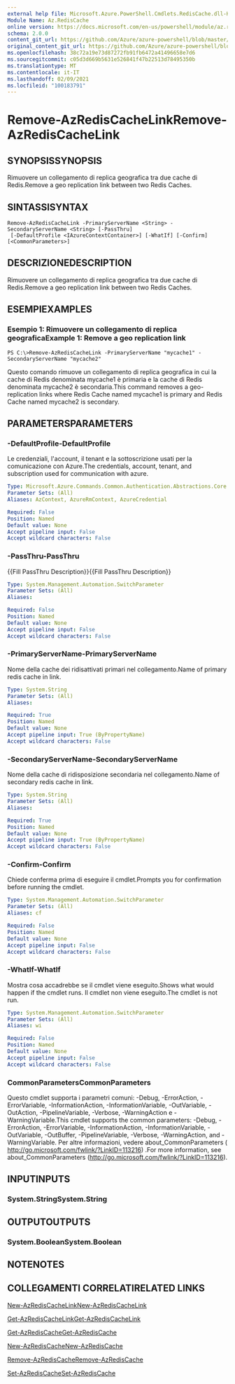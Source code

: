 ```yaml
---
external help file: Microsoft.Azure.PowerShell.Cmdlets.RedisCache.dll-Help.xml
Module Name: Az.RedisCache
online version: https://docs.microsoft.com/en-us/powershell/module/az.rediscache/remove-azrediscachelink
schema: 2.0.0
content_git_url: https://github.com/Azure/azure-powershell/blob/master/src/RedisCache/RedisCache/help/Remove-AzRedisCacheLink.md
original_content_git_url: https://github.com/Azure/azure-powershell/blob/master/src/RedisCache/RedisCache/help/Remove-AzRedisCacheLink.md
ms.openlocfilehash: 38c72a19e73d87272fb91fb6472a41496658e7d6
ms.sourcegitcommit: c05d3d669b5631e526841f47b22513d78495350b
ms.translationtype: MT
ms.contentlocale: it-IT
ms.lasthandoff: 02/09/2021
ms.locfileid: "100183791"
---
```

# <span data-ttu-id="f454d-101">Remove-AzRedisCacheLink</span><span class="sxs-lookup"><span data-stu-id="f454d-101">Remove-AzRedisCacheLink</span></span>

## <span data-ttu-id="f454d-102">SYNOPSIS</span><span class="sxs-lookup"><span data-stu-id="f454d-102">SYNOPSIS</span></span>
<span data-ttu-id="f454d-103">Rimuovere un collegamento di replica geografica tra due cache di Redis.</span><span class="sxs-lookup"><span data-stu-id="f454d-103">Remove a geo replication link between two Redis Caches.</span></span>

## <span data-ttu-id="f454d-104">SINTASSI</span><span class="sxs-lookup"><span data-stu-id="f454d-104">SYNTAX</span></span>

```
Remove-AzRedisCacheLink -PrimaryServerName <String> -SecondaryServerName <String> [-PassThru]
 [-DefaultProfile <IAzureContextContainer>] [-WhatIf] [-Confirm] [<CommonParameters>]
```

## <span data-ttu-id="f454d-105">DESCRIZIONE</span><span class="sxs-lookup"><span data-stu-id="f454d-105">DESCRIPTION</span></span>
<span data-ttu-id="f454d-106">Rimuovere un collegamento di replica geografica tra due cache di Redis.</span><span class="sxs-lookup"><span data-stu-id="f454d-106">Remove a geo replication link between two Redis Caches.</span></span>

## <span data-ttu-id="f454d-107">ESEMPI</span><span class="sxs-lookup"><span data-stu-id="f454d-107">EXAMPLES</span></span>

### <span data-ttu-id="f454d-108">Esempio 1: Rimuovere un collegamento di replica geografica</span><span class="sxs-lookup"><span data-stu-id="f454d-108">Example 1: Remove a geo replication link</span></span>
```
PS C:\>Remove-AzRedisCacheLink -PrimaryServerName "mycache1" -SecondaryServerName "mycache2"
```

<span data-ttu-id="f454d-109">Questo comando rimuove un collegamento di replica geografica in cui la cache di Redis denominata mycache1 è primaria e la cache di Redis denominata mycache2 è secondaria.</span><span class="sxs-lookup"><span data-stu-id="f454d-109">This command removes a geo-replication links where Redis Cache named mycache1 is primary and Redis Cache named mycache2 is secondary.</span></span>

## <span data-ttu-id="f454d-110">PARAMETERS</span><span class="sxs-lookup"><span data-stu-id="f454d-110">PARAMETERS</span></span>

### <span data-ttu-id="f454d-111">-DefaultProfile</span><span class="sxs-lookup"><span data-stu-id="f454d-111">-DefaultProfile</span></span>
<span data-ttu-id="f454d-112">Le credenziali, l'account, il tenant e la sottoscrizione usati per la comunicazione con Azure.</span><span class="sxs-lookup"><span data-stu-id="f454d-112">The credentials, account, tenant, and subscription used for communication with azure.</span></span>

```yaml
Type: Microsoft.Azure.Commands.Common.Authentication.Abstractions.Core.IAzureContextContainer
Parameter Sets: (All)
Aliases: AzContext, AzureRmContext, AzureCredential

Required: False
Position: Named
Default value: None
Accept pipeline input: False
Accept wildcard characters: False
```

### <span data-ttu-id="f454d-113">-PassThru</span><span class="sxs-lookup"><span data-stu-id="f454d-113">-PassThru</span></span>
<span data-ttu-id="f454d-114">{{Fill PassThru Description}}</span><span class="sxs-lookup"><span data-stu-id="f454d-114">{{Fill PassThru Description}}</span></span>

```yaml
Type: System.Management.Automation.SwitchParameter
Parameter Sets: (All)
Aliases:

Required: False
Position: Named
Default value: None
Accept pipeline input: False
Accept wildcard characters: False
```

### <span data-ttu-id="f454d-115">-PrimaryServerName</span><span class="sxs-lookup"><span data-stu-id="f454d-115">-PrimaryServerName</span></span>
<span data-ttu-id="f454d-116">Nome della cache dei ridisattivati primari nel collegamento.</span><span class="sxs-lookup"><span data-stu-id="f454d-116">Name of primary redis cache in link.</span></span>

```yaml
Type: System.String
Parameter Sets: (All)
Aliases:

Required: True
Position: Named
Default value: None
Accept pipeline input: True (ByPropertyName)
Accept wildcard characters: False
```

### <span data-ttu-id="f454d-117">-SecondaryServerName</span><span class="sxs-lookup"><span data-stu-id="f454d-117">-SecondaryServerName</span></span>
<span data-ttu-id="f454d-118">Nome della cache di ridisposizione secondaria nel collegamento.</span><span class="sxs-lookup"><span data-stu-id="f454d-118">Name of secondary redis cache in link.</span></span>

```yaml
Type: System.String
Parameter Sets: (All)
Aliases:

Required: True
Position: Named
Default value: None
Accept pipeline input: True (ByPropertyName)
Accept wildcard characters: False
```

### <span data-ttu-id="f454d-119">-Confirm</span><span class="sxs-lookup"><span data-stu-id="f454d-119">-Confirm</span></span>
<span data-ttu-id="f454d-120">Chiede conferma prima di eseguire il cmdlet.</span><span class="sxs-lookup"><span data-stu-id="f454d-120">Prompts you for confirmation before running the cmdlet.</span></span>

```yaml
Type: System.Management.Automation.SwitchParameter
Parameter Sets: (All)
Aliases: cf

Required: False
Position: Named
Default value: None
Accept pipeline input: False
Accept wildcard characters: False
```

### <span data-ttu-id="f454d-121">-WhatIf</span><span class="sxs-lookup"><span data-stu-id="f454d-121">-WhatIf</span></span>
<span data-ttu-id="f454d-122">Mostra cosa accadrebbe se il cmdlet viene eseguito.</span><span class="sxs-lookup"><span data-stu-id="f454d-122">Shows what would happen if the cmdlet runs.</span></span>
<span data-ttu-id="f454d-123">Il cmdlet non viene eseguito.</span><span class="sxs-lookup"><span data-stu-id="f454d-123">The cmdlet is not run.</span></span>

```yaml
Type: System.Management.Automation.SwitchParameter
Parameter Sets: (All)
Aliases: wi

Required: False
Position: Named
Default value: None
Accept pipeline input: False
Accept wildcard characters: False
```

### <span data-ttu-id="f454d-124">CommonParameters</span><span class="sxs-lookup"><span data-stu-id="f454d-124">CommonParameters</span></span>
<span data-ttu-id="f454d-125">Questo cmdlet supporta i parametri comuni: -Debug, -ErrorAction, -ErrorVariable, -InformationAction, -InformationVariable, -OutVariable, -OutAction, -PipelineVariable, -Verbose, -WarningAction e -WarningVariable.</span><span class="sxs-lookup"><span data-stu-id="f454d-125">This cmdlet supports the common parameters: -Debug, -ErrorAction, -ErrorVariable, -InformationAction, -InformationVariable, -OutVariable, -OutBuffer, -PipelineVariable, -Verbose, -WarningAction, and -WarningVariable.</span></span> <span data-ttu-id="f454d-126">Per altre informazioni, vedere about_CommonParameters ( http://go.microsoft.com/fwlink/?LinkID=113216) .</span><span class="sxs-lookup"><span data-stu-id="f454d-126">For more information, see about_CommonParameters (http://go.microsoft.com/fwlink/?LinkID=113216).</span></span>

## <span data-ttu-id="f454d-127">INPUT</span><span class="sxs-lookup"><span data-stu-id="f454d-127">INPUTS</span></span>

### <span data-ttu-id="f454d-128">System.String</span><span class="sxs-lookup"><span data-stu-id="f454d-128">System.String</span></span>

## <span data-ttu-id="f454d-129">OUTPUT</span><span class="sxs-lookup"><span data-stu-id="f454d-129">OUTPUTS</span></span>

### <span data-ttu-id="f454d-130">System.Boolean</span><span class="sxs-lookup"><span data-stu-id="f454d-130">System.Boolean</span></span>

## <span data-ttu-id="f454d-131">NOTE</span><span class="sxs-lookup"><span data-stu-id="f454d-131">NOTES</span></span>

## <span data-ttu-id="f454d-132">COLLEGAMENTI CORRELATI</span><span class="sxs-lookup"><span data-stu-id="f454d-132">RELATED LINKS</span></span>

[<span data-ttu-id="f454d-133">New-AzRedisCacheLink</span><span class="sxs-lookup"><span data-stu-id="f454d-133">New-AzRedisCacheLink</span></span>](./New-AzRedisCacheLink.md)

[<span data-ttu-id="f454d-134">Get-AzRedisCacheLink</span><span class="sxs-lookup"><span data-stu-id="f454d-134">Get-AzRedisCacheLink</span></span>](./Get-AzRedisCacheLink.md)

[<span data-ttu-id="f454d-135">Get-AzRedisCache</span><span class="sxs-lookup"><span data-stu-id="f454d-135">Get-AzRedisCache</span></span>](./Get-AzRedisCache.md)

[<span data-ttu-id="f454d-136">New-AzRedisCache</span><span class="sxs-lookup"><span data-stu-id="f454d-136">New-AzRedisCache</span></span>](./New-AzRedisCache.md)

[<span data-ttu-id="f454d-137">Remove-AzRedisCache</span><span class="sxs-lookup"><span data-stu-id="f454d-137">Remove-AzRedisCache</span></span>](./Remove-AzRedisCache.md)

[<span data-ttu-id="f454d-138">Set-AzRedisCache</span><span class="sxs-lookup"><span data-stu-id="f454d-138">Set-AzRedisCache</span></span>](./Set-AzRedisCache.md)